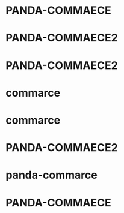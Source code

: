 # PANDA-COMMAECE
# PANDA-COMMAECE2
# PANDA-COMMAECE2
# commarce
# commarce
# PANDA-COMMAECE2
# panda-commarce
# PANDA-COMMAECE
